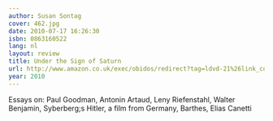 ```yaml
---
author: Susan Sontag
cover: 462.jpg
date: 2010-07-17 16:26:30
isbn: 0863160522
lang: nl
layout: review
title: Under the Sign of Saturn
url: http://www.amazon.co.uk/exec/obidos/redirect?tag=ldvd-21%26link_code=xm2%26camp=2025%26creative=165953%26path=http://www.amazon.co.uk/gp/redirect.html%253fASIN=0863160522%2526tag=ldvd-21%2526lcode=xm2%2526cID=2025%2526ccmID=165953%2526location=/o/ASIN/0863160522%25253FSubscriptionId=0VJDVJ14KM0P0VXDCQ82
year: 2010
---
```

Essays on: Paul Goodman, Antonin Artaud, Leny Riefenstahl, Walter Benjamin, Syberberg;s Hitler, a film from Germany, Barthes, Elias Canetti

